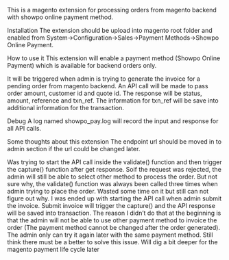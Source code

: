 This is a magento extension for processing orders from magento backend with showpo online payment method.

Installation
The extension should be upload into magento root folder and enabled from System->Configuration->Sales->Payment Methods->Showpo Online Payment.

How to use it
This extension will enable a payment method (Showpo Online Payment) which is available for backend orders only.

It will be triggered when admin is trying to generate the invoice for a pending order from magento backend. An API call will be made to pass order amount, customer id and quote id. The response will be status, amount, reference and txn_ref. The information for txn_ref will be save into additional information for the transaction.

Debug
A log named showpo_pay.log will record the input and response for all API calls.


Some thoughts about this extension
The endpoint url should be moved in to admin section if the url could be changed later.

Was trying to start the API call inside the validate() function and then trigger the capture() function after get response. Soif the request was rejected, the admin will still be able to select other method to process the order. But not sure why, the validate() function was always been called three times when admin trying to place the order. Wasted some time on it but still can not figure out why. I was ended up with starting the API call when admin submit the invoice.  Submit invoice will trigger the capture() and the API response will be saved into transaction. The reason I didn’t do that at the beginning is that the admin will not be able to use other payment method to invoice the order (The payment method cannot be changed after the order generated). The admin only can try it again later with the same payment method. Still think there must be a better to solve this issue. Will dig a bit deeper for the magento payment life cycle later

